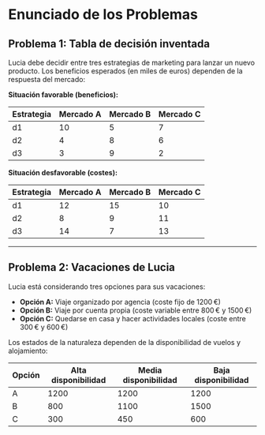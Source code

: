 # Enunciado de los Problemas

## Problema 1: Tabla de decisión inventada

Lucia debe decidir entre tres estrategias de marketing para lanzar un nuevo producto. Los beneficios esperados (en miles de euros) dependen de la respuesta del mercado:

**Situación favorable (beneficios):**

| Estrategia | Mercado A | Mercado B | Mercado C |
|------------|-----------|-----------|-----------|
| d1         | 10        | 5         | 7         |
| d2         | 4         | 8         | 6         |
| d3         | 3         | 9         | 2         |

**Situación desfavorable (costes):**

| Estrategia | Mercado A | Mercado B | Mercado C |
|------------|-----------|-----------|-----------|
| d1         | 12        | 15        | 10        |
| d2         | 8         | 9         | 11        |
| d3         | 14        | 7         | 13        |

---

## Problema 2: Vacaciones de Lucia

Lucia está considerando tres opciones para sus vacaciones:

- **Opción A:** Viaje organizado por agencia (coste fijo de 1200 €)
- **Opción B:** Viaje por cuenta propia (coste variable entre 800 € y 1500 €)
- **Opción C:** Quedarse en casa y hacer actividades locales (coste entre 300 € y 600 €)

Los estados de la naturaleza dependen de la disponibilidad de vuelos y alojamiento:

| Opción | Alta disponibilidad | Media disponibilidad | Baja disponibilidad |
|--------|---------------------|----------------------|---------------------|
| A      | 1200                | 1200                 | 1200                |
| B      | 800                 | 1100                 | 1500                |
| C      | 300                 | 450                  | 600                 |

